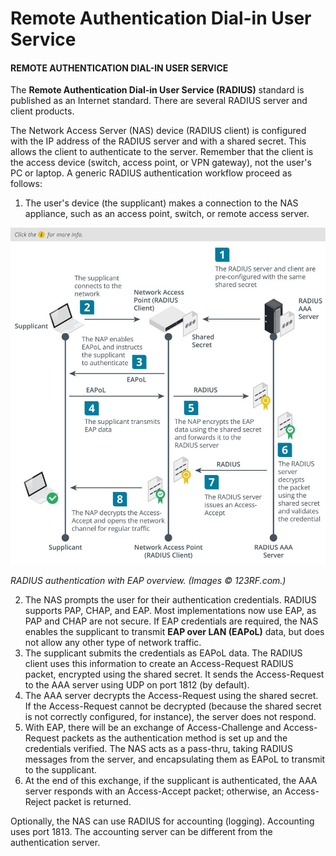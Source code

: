 # Remote Authentication Dial-in User Service

#### REMOTE AUTHENTICATION DIAL-IN USER SERVICE

The **Remote Authentication Dial-in User Service (RADIUS)** standard is published as an Internet standard. There are several RADIUS server and client products.

The Network Access Server (NAS) device (RADIUS client) is configured with the IP address of the RADIUS server and with a shared secret. This allows the client to authenticate to the server. Remember that the client is the access device (switch, access point, or VPN gateway), not the user's PC or laptop. A generic RADIUS authentication workflow proceed as follows:

1.  The user's device (the supplicant) makes a connection to the NAS appliance, such as an access point, switch, or remote access server.

![|600](./img/remoteauth.jpg)

_RADIUS authentication with EAP overview. (Images © 123RF.com.)_

2.  The NAS prompts the user for their authentication credentials. RADIUS supports PAP, CHAP, and EAP. Most implementations now use EAP, as PAP and CHAP are not secure. If EAP credentials are required, the NAS enables the supplicant to transmit **EAP over LAN (EAPoL)** data, but does not allow any other type of network traffic.
3.  The supplicant submits the credentials as EAPoL data. The RADIUS client uses this information to create an Access-Request RADIUS packet, encrypted using the shared secret. It sends the Access-Request to the AAA server using UDP on port 1812 (by default).
4.  The AAA server decrypts the Access-Request using the shared secret. If the Access-Request cannot be decrypted (because the shared secret is not correctly configured, for instance), the server does not respond.
5.  With EAP, there will be an exchange of Access-Challenge and Access-Request packets as the authentication method is set up and the credentials verified. The NAS acts as a pass-thru, taking RADIUS messages from the server, and encapsulating them as EAPoL to transmit to the supplicant.
6.  At the end of this exchange, if the supplicant is authenticated, the AAA server responds with an Access-Accept packet; otherwise, an Access-Reject packet is returned.

Optionally, the NAS can use RADIUS for accounting (logging). Accounting uses port 1813. The accounting server can be different from the authentication server.